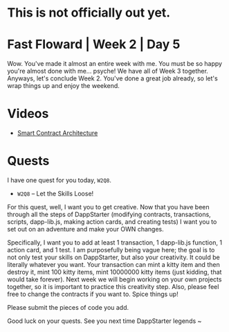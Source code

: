 # This is not officially out yet.

# Fast Floward | Week 2 | Day 5

Wow. You've made it almost an entire week with me. You must be so happy you're almost done with me... psyche! We have all of Week 3 together. Anyways, let's conclude Week 2. You've done a great job already, so let's wrap things up and enjoy the weekend.

# Videos

- [Smart Contract Architecture]()

#


# Quests

I have one quest for you today, `W2Q8`.

- `W2Q8` – Let the Skills Loose!

For this quest, well, I want you to get creative. Now that you have been through all the steps of DappStarter (modifying contracts, transactions, scripts, dapp-lib.js, making action cards, and creating tests) I want you to set out on an adventure and make your OWN changes.

Specifically, I want you to add at least 1 transaction, 1 dapp-lib.js function, 1 action card, and 1 test. I am purposefully being vague here; the goal is to not only test your skills on DappStarter, but also your creativity. It could be literally whatever you want. Your transaction can mint a kitty item and then destroy it, mint 100 kitty items, mint 10000000 kitty items (just kidding, that would take forever). Next week we will begin working on your own projects together, so it is important to practice this creativity step. Also, please feel free to change the contracts if you want to. Spice things up! 

Please submit the pieces of code you add.



Good luck on your quests. See you next time DappStarter legends ~




